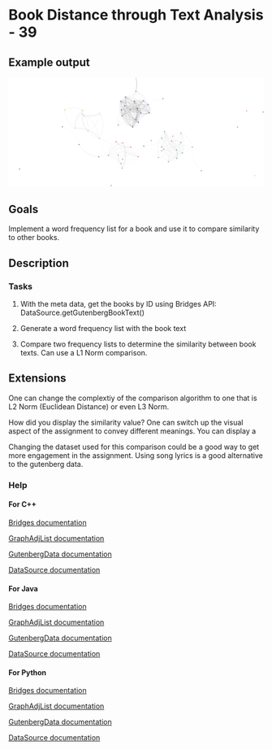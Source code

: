 # Book Distance through Text Analysis - 39


## Example output

<img src="figures/book_analysis.png" alt="Sample Output" width="550px" />

## Goals

Implement a word frequency list for a book and use it to compare similarity to other books.

## Description

### Tasks


1. With the meta data, get the books by ID using Bridges API: DataSource.getGutenbergBookText()

2. Generate a word frequency list with the book text

3. Compare two frequency lists to determine the similarity between book texts. Can use a L1 Norm comparison. 

## Extensions

One can change the complextiy of the comparison algorithm to one that is L2 Norm (Euclidean Distance)
or even L3 Norm.

How did you display the similarity value? One can switch up the visual aspect 
of the assignment to convey different meanings. You can display a 

Changing the dataset used for this comparison could be a good way to get more 
engagement in the assignment. Using song lyrics is a good alternative to 
the gutenberg data.

### Help
#### For C++
[Bridges documentation](http://bridgesuncc.github.io/doc/cxx-api/current/html/classbridges_1_1_bridges.html)

[GraphAdjList documentation](http://bridgesuncc.github.io/doc/cxx-api/current/html/classbridges_1_1datastructure_1_1_graph_adj_list.html)

[GutenbergData documentation](https://bridgesuncc.github.io/doc/cxx-api/current/html/classbridges_1_1dataset_1_1_gutenberg_book.html)

[DataSource documentation](http://bridgesuncc.github.io/doc/cxx-api/current/html/classbridges_1_1_data_source.html)

#### For Java

[Bridges documentation](http://bridgesuncc.github.io/doc/java-api/current/html/classbridges_1_1connect_1_1_bridges.html)

[GraphAdjList documentation](http://bridgesuncc.github.io/doc/java-api/current/html/classbridges_1_1base_1_1_graph_adj_list.html)

[GutenbergData documentation](https://bridgesuncc.github.io/doc/java-api/current/html/classbridges_1_1data__src__dependent_1_1_gutenberg_meta.html)

[DataSource documentation](http://bridgesuncc.github.io/doc/java-api/current/html/classbridges_1_1connect_1_1_data_source.html)

#### For Python

[Bridges documentation](http://bridgesuncc.github.io/doc/python-api/current/html/classbridges_1_1bridges_1_1_bridges.html)

[GraphAdjList documentation](http://bridgesuncc.github.io/doc/python-api/current/html/classbridges_1_1graph__adj__list_1_1_graph_adj_list.html)

[GutenbergData documentation](http://bridgesuncc.github.io/doc/python-api/current/html/classbridges_1_1data__src__dependent_1_1osm_1_1_osm_data.html)

[DataSource documentation](https://bridgesuncc.github.io/doc/python-api/current/html/namespacebridges_1_1data__src__dependent_1_1data__source.html)


